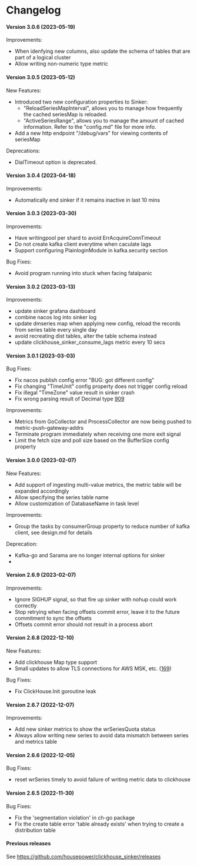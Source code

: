 # Changelog

#### Version 3.0.6 (2023-05-19)

Improvements:

- When idenfying new columns, also update the schema of tables that are part of a logical cluster
- Allow writing non-numeric type metric

#### Version 3.0.5 (2023-05-12)

New Features:

- Introduced two new configuration properties to Sinker:
  - "ReloadSeriesMapInterval", allows you to manage how frequently the cached seriesMap is reloaded.
  - "ActiveSeriesRange", allows you to manage the amount of cached information.
    Refer to the "config.md" file for more info.
- Add a new http endpoint "/debug/vars" for viewing contents of seriesMap

Deprecations:

- DialTimeout option is deprecated.

#### Version 3.0.4 (2023-04-18)

Improvements:

- Automatically end sinker if it remains inactive in last 10 mins

#### Version 3.0.3 (2023-03-30)

Improvements:

- Have writingpool per shard to avoid ErrAcquireConnTimeout
- Do not create kafka client everytime when caculate lags
- Support configuring PlainloginModule in kafka.security section

Bug Fixes:

- Avoid program running into stuck when facing fatalpanic

#### Version 3.0.2 (2023-03-13)

Improvements:

- update sinker grafana dashboard
- combine nacos log into sinker log
- update dmseries map when applying new config, reload the records from series table every single day
- avoid recreating dist tables, alter the table schema instead
- update clickhouse_sinker_consume_lags metric every 10 secs

#### Version 3.0.1 (2023-03-03)

Bug Fixes:

- Fix nacos publish config error "BUG: got different config"
- Fix changing "TimeUnit" config property does not trigger config reload
- Fix illegal "TimeZone" value result in sinker crash
- Fix wrong parsing result of Decimal type [909](https://github.com/ClickHouse/clickhouse-go/pull/909)

Improvements:

- Metrics from GoCollector and ProcessCollector are now being pushed to metric-push-gateway-addrs
- Terminate program immediately when receiving one more exit signal
- Limit the fetch size and poll size based on the BufferSize config property

#### Version 3.0.0 (2023-02-07)

New Features:

- Add support of ingesting multi-value metrics, the metric table will be expanded accordingly
- Allow specifying the series table name
- Allow customization of DatabaseName in task level

Improvements:

- Group the tasks by consumerGroup property to reduce number of kafka client, see design.md for details

Deprecation:

- Kafka-go and Sarama are no longer internal options for sinker
- 

#### Version 2.6.9 (2023-02-07)

Improvements:

- Ignore SIGHUP signal, so that fire up sinker with nohup could work correctly
- Stop retrying when facing offsets commit error, leave it to the future commitment to sync the offsets
- Offsets commit error should not result in a process abort

#### Version 2.6.8 (2022-12-10)

New Features:

- Add clickhouse Map type support
- Small updates to allow TLS connections for AWS MSK, etc.
  ([169](https://github.com/housepower/clickhouse_sinker/pull/169))

Bug Fixes:

- Fix ClickHouse.Init goroutine leak

#### Version 2.6.7 (2022-12-07)

Improvements:

- Add new sinker metrics to show the wrSeriesQuota status
- Always allow writing new series to avoid data mismatch between series and metrics table

#### Version 2.6.6 (2022-12-05)

Bug Fixes:

- reset wrSeries timely to avoid failure of writing metric data to clickhouse

#### Version 2.6.5 (2022-11-30)

Bug Fixes:

- Fix the 'segmentation violation' in ch-go package
- Fix the create table error 'table already exists' when trying to create a distribution table

#### Previous releases

See https://github.com/housepower/clickhouse_sinker/releases
